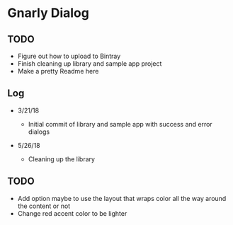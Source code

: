 # Gnarly Dialog #


## TODO ##
  * Figure out how to upload to Bintray
  * Finish cleaning up library and sample app project
  * Make a pretty Readme here















## Log ##
* 3/21/18
  * Initial commit of library and sample app with success and error dialogs
  
* 5/26/18
  * Cleaning up the library

## TODO ##
  * Add option maybe to use the layout that wraps color all the way around the content or not
  * Change red accent color to be lighter


